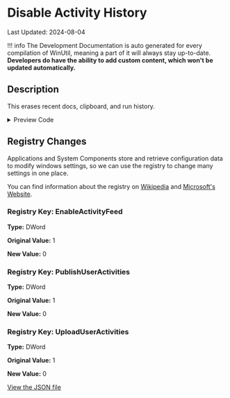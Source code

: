# Disable Activity History

Last Updated: 2024-08-04


!!! info
     The Development Documentation is auto generated for every compilation of WinUtil, meaning a part of it will always stay up-to-date. **Developers do have the ability to add custom content, which won't be updated automatically.**


## Description

This erases recent docs, clipboard, and run history.

<!-- BEGIN CUSTOM CONTENT -->

<!-- END CUSTOM CONTENT -->

<details>
<summary>Preview Code</summary>

```json
{
  "Content": "Disable Activity History",
  "Description": "This erases recent docs, clipboard, and run history.",
  "category": "Essential Tweaks",
  "link": "https://christitustech.github.io/winutil/dev/tweaks/Essential-Tweaks/AH",
  "panel": "1",
  "Order": "a005_",
  "registry": [
    {
      "Path": "HKLM:\\SOFTWARE\\Policies\\Microsoft\\Windows\\System",
      "Name": "EnableActivityFeed",
      "Type": "DWord",
      "Value": "0",
      "OriginalValue": "1"
    },
    {
      "Path": "HKLM:\\SOFTWARE\\Policies\\Microsoft\\Windows\\System",
      "Name": "PublishUserActivities",
      "Type": "DWord",
      "Value": "0",
      "OriginalValue": "1"
    },
    {
      "Path": "HKLM:\\SOFTWARE\\Policies\\Microsoft\\Windows\\System",
      "Name": "UploadUserActivities",
      "Type": "DWord",
      "Value": "0",
      "OriginalValue": "1"
    }
  ]
}
```
</details>

## Registry Changes
Applications and System Components store and retrieve configuration data to modify windows settings, so we can use the registry to change many settings in one place.

You can find information about the registry on [Wikipedia](https://www.wikiwand.com/en/Windows_Registry) and [Microsoft's Website](https://learn.microsoft.com/en-us/windows/win32/sysinfo/registry).
### Registry Key: EnableActivityFeed
**Type:** DWord

**Original Value:** 1

**New Value:** 0

### Registry Key: PublishUserActivities
**Type:** DWord

**Original Value:** 1

**New Value:** 0

### Registry Key: UploadUserActivities
**Type:** DWord

**Original Value:** 1

**New Value:** 0


<!-- BEGIN SECOND CUSTOM CONTENT -->

<!-- END SECOND CUSTOM CONTENT -->

[View the JSON file](https://github.com/ChrisTitusTech/winutil/tree/main/config/tweaks.json)

